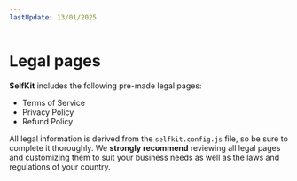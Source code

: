 ```yaml
---
lastUpdate: 13/01/2025
---
```


# Legal pages

**SelfKit** includes the following pre-made legal pages:
- Terms of Service
- Privacy Policy
- Refund Policy

All legal information is derived from the ```selfkit.config.js``` file, so be sure to complete it thoroughly. We **strongly recommend** reviewing all legal pages and customizing them to suit your business needs as well as the laws and regulations of your country.